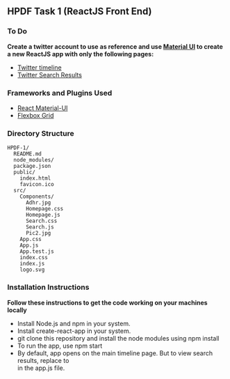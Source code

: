 ## HPDF Task 1 (ReactJS Front End)

### To Do
**Create a twitter account to use as reference and use [Material UI](http://www.material-ui.com) to create a new ReactJS app with only the following pages:**
* [Twitter timeline](https://twitter.com)
* [Twitter Search Results](https://twitter.com/search?q=aadhaar)

### Frameworks and Plugins Used
* [React Material-UI](https://material-ui-next.com/)
* [Flexbox Grid](https://roylee0704.github.io/react-flexbox-grid/)

### Directory Structure

```
HPDF-1/
  README.md
  node_modules/
  package.json
  public/
    index.html
    favicon.ico
  src/
    Components/
      Adhr.jpg
      Homepage.css
      Homepage.js
      Search.css
      Search.js
      Pic2.jpg
    App.css
    App.js
    App.test.js
    index.css
    index.js
    logo.svg
``` 
### Installation Instructions
**Follow these instructions to get the code working on your machines locally**
* Install Node.js and npm in your system.
* Install create-react-app in your system.
* git clone this repository and install the node modules using npm install
* To run the app, use npm start
* By default, app opens on the main timeline page. But to view search results, replace <Homepage/> to <Search/> in the app.js file.
